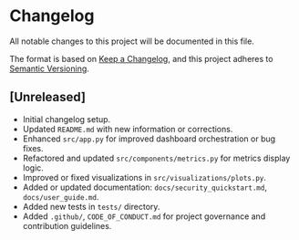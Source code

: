 # Changelog

All notable changes to this project will be documented in this file.

The format is based on [Keep a Changelog](https://keepachangelog.com/en/1.0.0/), and this project adheres to [Semantic Versioning](https://semver.org/spec/v2.0.0.html).

## [Unreleased]
- Initial changelog setup.
- Updated `README.md` with new information or corrections.
- Enhanced `src/app.py` for improved dashboard orchestration or bug fixes.
- Refactored and updated `src/components/metrics.py` for metrics display logic.
- Improved or fixed visualizations in `src/visualizations/plots.py`.
- Added or updated documentation: `docs/security_quickstart.md`, `docs/user_guide.md`.
- Added new tests in `tests/` directory.
- Added `.github/`, `CODE_OF_CONDUCT.md` for project governance and contribution guidelines.
